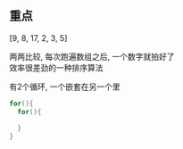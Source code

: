 ## 重点
[9, 8, 17, 2, 3, 5]

两两比较, 每次跑遍数组之后, 一个数字就拍好了  
效率很差劲的一种排序算法  

有2个循环, 一个嵌套在另一个里  

```C
for(){
  for(){
  
  }
}
```

